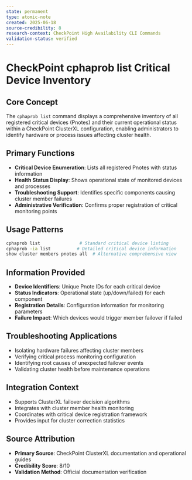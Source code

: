 ```yaml
---
state: permanent
type: atomic-note
created: 2025-06-18
source-credibility: 8
research-context: CheckPoint High Availability CLI Commands
validation-status: verified
---
```


# CheckPoint cphaprob list Critical Device Inventory

## Core Concept

The `cphaprob list` command displays a comprehensive inventory of all registered critical devices (Pnotes) and their current operational status within a CheckPoint ClusterXL configuration, enabling administrators to identify hardware or process issues affecting cluster health.

## Primary Functions

- **Critical Device Enumeration**: Lists all registered Pnotes with status information
- **Health Status Display**: Shows operational state of monitored devices and processes
- **Troubleshooting Support**: Identifies specific components causing cluster member failures
- **Administrative Verification**: Confirms proper registration of critical monitoring points

## Usage Patterns

```bash
cphaprob list               # Standard critical device listing
cphaprob -ia list          # Detailed critical device information
show cluster members pnotes all  # Alternative comprehensive view
```

## Information Provided

- **Device Identifiers**: Unique Pnote IDs for each critical device
- **Status Indicators**: Operational state (up/down/failed) for each component
- **Registration Details**: Configuration information for monitoring parameters
- **Failure Impact**: Which devices would trigger member failover if failed

## Troubleshooting Applications

- Isolating hardware failures affecting cluster members
- Verifying critical process monitoring configuration
- Identifying root causes of unexpected failover events
- Validating cluster health before maintenance operations

## Integration Context

- Supports ClusterXL failover decision algorithms
- Integrates with cluster member health monitoring
- Coordinates with critical device registration framework
- Provides input for cluster correction statistics

## Source Attribution

- **Primary Source**: CheckPoint ClusterXL documentation and operational guides
- **Credibility Score**: 8/10
- **Validation Method**: Official documentation verification